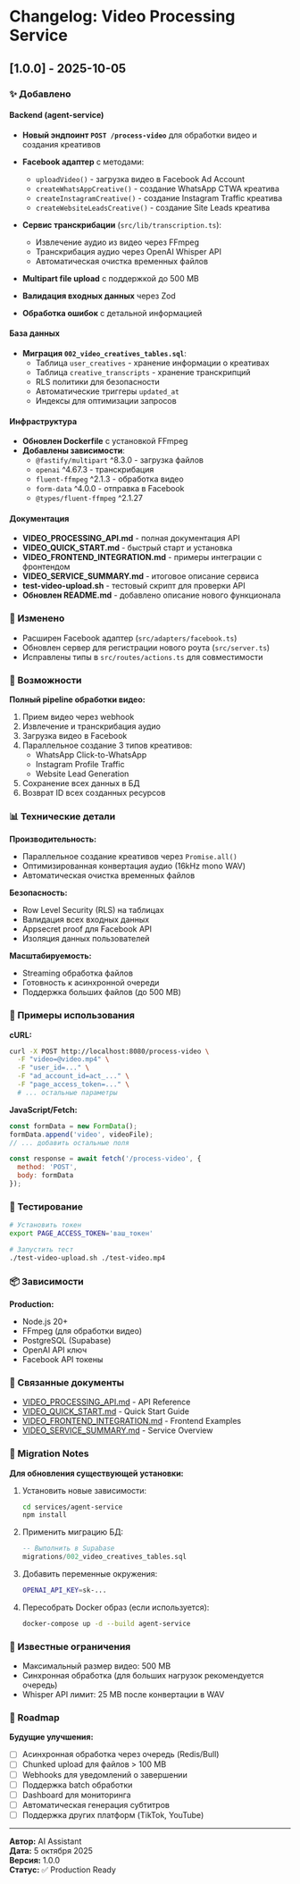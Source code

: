 # Changelog: Video Processing Service

## [1.0.0] - 2025-10-05

### ✨ Добавлено

#### Backend (agent-service)

- **Новый эндпоинт `POST /process-video`** для обработки видео и создания креативов
- **Facebook адаптер** с методами:
  - `uploadVideo()` - загрузка видео в Facebook Ad Account
  - `createWhatsAppCreative()` - создание WhatsApp CTWA креатива
  - `createInstagramCreative()` - создание Instagram Traffic креатива
  - `createWebsiteLeadsCreative()` - создание Site Leads креатива
  
- **Сервис транскрибации** (`src/lib/transcription.ts`):
  - Извлечение аудио из видео через FFmpeg
  - Транскрибация аудио через OpenAI Whisper API
  - Автоматическая очистка временных файлов

- **Multipart file upload** с поддержкой до 500 MB
- **Валидация входных данных** через Zod
- **Обработка ошибок** с детальной информацией

#### База данных

- **Миграция `002_video_creatives_tables.sql`**:
  - Таблица `user_creatives` - хранение информации о креативах
  - Таблица `creative_transcripts` - хранение транскрипций
  - RLS политики для безопасности
  - Автоматические триггеры `updated_at`
  - Индексы для оптимизации запросов

#### Инфраструктура

- **Обновлен Dockerfile** с установкой FFmpeg
- **Добавлены зависимости**:
  - `@fastify/multipart` ^8.3.0 - загрузка файлов
  - `openai` ^4.67.3 - транскрибация
  - `fluent-ffmpeg` ^2.1.3 - обработка видео
  - `form-data` ^4.0.0 - отправка в Facebook
  - `@types/fluent-ffmpeg` ^2.1.27

#### Документация

- **VIDEO_PROCESSING_API.md** - полная документация API
- **VIDEO_QUICK_START.md** - быстрый старт и установка
- **VIDEO_FRONTEND_INTEGRATION.md** - примеры интеграции с фронтендом
- **VIDEO_SERVICE_SUMMARY.md** - итоговое описание сервиса
- **test-video-upload.sh** - тестовый скрипт для проверки API
- **Обновлен README.md** - добавлено описание нового функционала

### 🔧 Изменено

- Расширен Facebook адаптер (`src/adapters/facebook.ts`)
- Обновлен сервер для регистрации нового роута (`src/server.ts`)
- Исправлены типы в `src/routes/actions.ts` для совместимости

### 🚀 Возможности

**Полный pipeline обработки видео:**
1. Прием видео через webhook
2. Извлечение и транскрибация аудио
3. Загрузка видео в Facebook
4. Параллельное создание 3 типов креативов:
   - WhatsApp Click-to-WhatsApp
   - Instagram Profile Traffic
   - Website Lead Generation
5. Сохранение всех данных в БД
6. Возврат ID всех созданных ресурсов

### 📊 Технические детали

**Производительность:**
- Параллельное создание креативов через `Promise.all()`
- Оптимизированная конвертация аудио (16kHz mono WAV)
- Автоматическая очистка временных файлов

**Безопасность:**
- Row Level Security (RLS) на таблицах
- Валидация всех входных данных
- Appsecret proof для Facebook API
- Изоляция данных пользователей

**Масштабируемость:**
- Streaming обработка файлов
- Готовность к асинхронной очереди
- Поддержка больших файлов (до 500 MB)

### 📝 Примеры использования

**cURL:**
```bash
curl -X POST http://localhost:8080/process-video \
  -F "video=@video.mp4" \
  -F "user_id=..." \
  -F "ad_account_id=act_..." \
  -F "page_access_token=..." \
  # ... остальные параметры
```

**JavaScript/Fetch:**
```javascript
const formData = new FormData();
formData.append('video', videoFile);
// ... добавить остальные поля

const response = await fetch('/process-video', {
  method: 'POST',
  body: formData
});
```

### 🧪 Тестирование

```bash
# Установить токен
export PAGE_ACCESS_TOKEN='ваш_токен'

# Запустить тест
./test-video-upload.sh ./test-video.mp4
```

### 📦 Зависимости

**Production:**
- Node.js 20+
- FFmpeg (для обработки видео)
- PostgreSQL (Supabase)
- OpenAI API ключ
- Facebook API токены

### 🔗 Связанные документы

- [VIDEO_PROCESSING_API.md](./VIDEO_PROCESSING_API.md) - API Reference
- [VIDEO_QUICK_START.md](./VIDEO_QUICK_START.md) - Quick Start Guide  
- [VIDEO_FRONTEND_INTEGRATION.md](./VIDEO_FRONTEND_INTEGRATION.md) - Frontend Examples
- [VIDEO_SERVICE_SUMMARY.md](./VIDEO_SERVICE_SUMMARY.md) - Service Overview

### 📌 Migration Notes

**Для обновления существующей установки:**

1. Установить новые зависимости:
   ```bash
   cd services/agent-service
   npm install
   ```

2. Применить миграцию БД:
   ```sql
   -- Выполнить в Supabase
   migrations/002_video_creatives_tables.sql
   ```

3. Добавить переменные окружения:
   ```bash
   OPENAI_API_KEY=sk-...
   ```

4. Пересобрать Docker образ (если используется):
   ```bash
   docker-compose up -d --build agent-service
   ```

### 🐛 Известные ограничения

- Максимальный размер видео: 500 MB
- Синхронная обработка (для больших нагрузок рекомендуется очередь)
- Whisper API лимит: 25 MB после конвертации в WAV

### 🎯 Roadmap

**Будущие улучшения:**
- [ ] Асинхронная обработка через очередь (Redis/Bull)
- [ ] Chunked upload для файлов > 100 MB
- [ ] Webhooks для уведомлений о завершении
- [ ] Поддержка batch обработки
- [ ] Dashboard для мониторинга
- [ ] Автоматическая генерация субтитров
- [ ] Поддержка других платформ (TikTok, YouTube)

---

**Автор:** AI Assistant  
**Дата:** 5 октября 2025  
**Версия:** 1.0.0  
**Статус:** ✅ Production Ready
